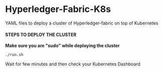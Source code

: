 # Hyperledger-Fabric-K8s
YAML files to deploy a cluster of Hyperledger-fabric on top of Kubernetes

#### STEPS TO DEPLOY THE CLUSTER

**Make sure you are "sudo" while deploying the cluster**

```
./run.sh
```

Wait for few minutes and then check your Kubernetes Dashboard
